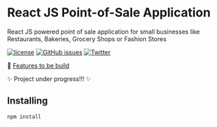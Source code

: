 # React JS Point-of-Sale Application

React JS powered point of sale application for small businesses like Restaurants, Bakeries, Grocery Shops or Fashion Stores

[![license](https://img.shields.io/github/license/mashape/apistatus.svg)](https://github.com/sivadass/react-point-of-sale/) [![GitHub issues](https://img.shields.io/github/issues/sivadass/react-point-of-sale.svg)](https://github.com/sivadass/react-point-of-sale/issues) [![Twitter](https://img.shields.io/twitter/url/https/github.com/sivadass/react-point-of-sale/.svg?style=social)](https://twitter.com/intent/tweet?text=Wow:&url=https%3A%2F%2Fgithub.com%2Fsivadass%2Freact-point-of-sale%2F)

:dart: [Features to be build](https://github.com/sivadass/react-point-of-sale/projects/1)

:sparkles: Project under progress!!! :sparkles:

## Installing

```
npm install
```
